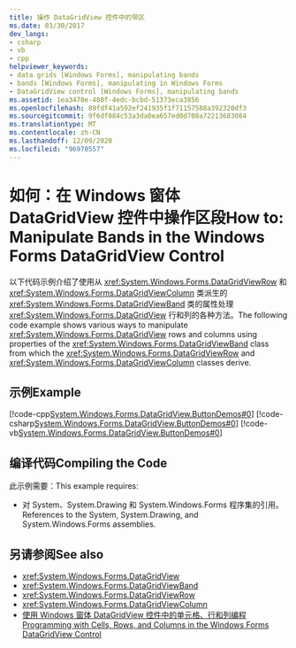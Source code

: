 ```yaml
---
title: 操作 DataGridView 控件中的带区
ms.date: 03/30/2017
dev_langs:
- csharp
- vb
- cpp
helpviewer_keywords:
- data grids [Windows Forms], manipulating bands
- bands [Windows Forms], manipulating in Windows Forms
- DataGridView control [Windows Forms], manipulating bands
ms.assetid: 1ea3470e-480f-4edc-bcbd-51373eca3856
ms.openlocfilehash: 89fdf41a592ef241935f1f71157588a392320df3
ms.sourcegitcommit: 9f6df084c53a3da0ea657ed0d708a72213683084
ms.translationtype: MT
ms.contentlocale: zh-CN
ms.lasthandoff: 12/09/2020
ms.locfileid: "96970557"
---
```

# <a name="how-to-manipulate-bands-in-the-windows-forms-datagridview-control"></a><span data-ttu-id="a9ada-102">如何：在 Windows 窗体 DataGridView 控件中操作区段</span><span class="sxs-lookup"><span data-stu-id="a9ada-102">How to: Manipulate Bands in the Windows Forms DataGridView Control</span></span>
<span data-ttu-id="a9ada-103">以下代码示例介绍了使用从 <xref:System.Windows.Forms.DataGridViewRow> 和 <xref:System.Windows.Forms.DataGridViewColumn> 类派生的 <xref:System.Windows.Forms.DataGridViewBand> 类的属性处理 <xref:System.Windows.Forms.DataGridView> 行和列的各种方法。</span><span class="sxs-lookup"><span data-stu-id="a9ada-103">The following code example shows various ways to manipulate <xref:System.Windows.Forms.DataGridView> rows and columns using properties of the <xref:System.Windows.Forms.DataGridViewBand> class from which the <xref:System.Windows.Forms.DataGridViewRow> and <xref:System.Windows.Forms.DataGridViewColumn> classes derive.</span></span>  
  
## <a name="example"></a><span data-ttu-id="a9ada-104">示例</span><span class="sxs-lookup"><span data-stu-id="a9ada-104">Example</span></span>  
 [!code-cpp[System.Windows.Forms.DataGridView.ButtonDemos#0](~/samples/snippets/cpp/VS_Snippets_Winforms/System.Windows.Forms.DataGridView.ButtonDemos/CPP/DataGridViewBandDemo.cpp#0)]
 [!code-csharp[System.Windows.Forms.DataGridView.ButtonDemos#0](~/samples/snippets/csharp/VS_Snippets_Winforms/System.Windows.Forms.DataGridView.ButtonDemos/CS/DataGridViewBandDemo.cs#0)]
 [!code-vb[System.Windows.Forms.DataGridView.ButtonDemos#0](~/samples/snippets/visualbasic/VS_Snippets_Winforms/System.Windows.Forms.DataGridView.ButtonDemos/VB/datagridviewbanddemo.vb#0)]  
  
## <a name="compiling-the-code"></a><span data-ttu-id="a9ada-105">编译代码</span><span class="sxs-lookup"><span data-stu-id="a9ada-105">Compiling the Code</span></span>  
 <span data-ttu-id="a9ada-106">此示例需要：</span><span class="sxs-lookup"><span data-stu-id="a9ada-106">This example requires:</span></span>  
  
- <span data-ttu-id="a9ada-107">对 System、System.Drawing 和 System.Windows.Forms 程序集的引用。</span><span class="sxs-lookup"><span data-stu-id="a9ada-107">References to the System, System.Drawing, and System.Windows.Forms assemblies.</span></span>  
  
## <a name="see-also"></a><span data-ttu-id="a9ada-108">另请参阅</span><span class="sxs-lookup"><span data-stu-id="a9ada-108">See also</span></span>

- <xref:System.Windows.Forms.DataGridView>
- <xref:System.Windows.Forms.DataGridViewBand>
- <xref:System.Windows.Forms.DataGridViewRow>
- <xref:System.Windows.Forms.DataGridViewColumn>
- [<span data-ttu-id="a9ada-109">使用 Windows 窗体 DataGridView 控件中的单元格、行和列编程</span><span class="sxs-lookup"><span data-stu-id="a9ada-109">Programming with Cells, Rows, and Columns in the Windows Forms DataGridView Control</span></span>](programming-with-cells-rows-and-columns-in-the-datagrid.md)
